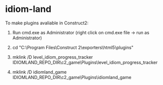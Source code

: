 idiom-land
==========

To make plugins avaliable in Construct2:
1. Run cmd.exe as Administrator (right click on cmd.exe file -> run as Administrator)
2. cd "C:\Program Files\Construct 2\exporters\html5\plugins"

3. mklink /D level_idiom_progress_tracker IDIOMLAND_REPO_DIR\c2_game\Plugins\level_idiom_progress_tracker
4. mklink /D idiomland_game IDIOMLAND_REPO_DIR\c2_game\Plugins\idiomland_game
